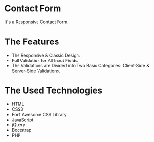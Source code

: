 # Contact Form
It's a Responsive Contact Form.

# The Features
* The Responsive & Classic Design.
* Full Validation for All Input Fields.
* The Validations are Divided into Two Basic Categories: Client-Side & Server-Side Validations.

# The Used Technologies
* HTML
* CSS3
* Font Awesome CSS Library
* JavaScript
* jQuery
* Bootstrap
* PHP
